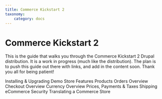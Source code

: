 ```yaml
---
title: Commerce Kickstart 2
taxonomy:
    category: docs
---
```


Commerce Kickstart 2
===============

This is the guide that walks you through the Commerce Kickstart 2 Drupal distribution. It is a work in progress (much like the distribution). The plan is to push this guide out there with links, and add in the content soon. Thank you all for being patient!


Installing & Upgrading
Demo Store Features
Products
Orders Overview
Checkout Overview
Currency Overview
Prices, Payments & Taxes
Shipping
eCommerce Security
Translating a Commerce Store









